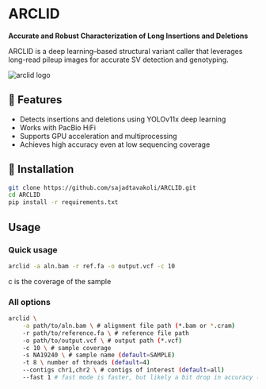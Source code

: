 # ARCLID
**Accurate and Robust Characterization of Long Insertions and Deletions**

ARCLID is a deep learning–based structural variant caller that leverages long-read pileup images for accurate SV detection and genotyping.

![arclid logo](https://github.com/user-attachments/assets/d4df95d0-7226-483f-aa41-ea73e7bb40ad)


## 🧭 Features
- Detects insertions and deletions using YOLOv11x deep learning
- Works with PacBio HiFi 
- Supports GPU acceleration and multiprocessing
- Achieves high accuracy even at low sequencing coverage

## 🚀 Installation
```bash
git clone https://github.com/sajadtavakoli/ARCLID.git
cd ARCLID
pip install -r requirements.txt
```

## Usage
### Quick usage
```bash
arclid -a aln.bam -r ref.fa -o output.vcf -c 10
```

c is the coverage of the sample

### All options
```bash
arclid \
    -a path/to/aln.bam \ # alignment file path (*.bam or *.cram)
    -r path/to/reference.fa \ # reference file path
    -o path/to/output.vcf \ # output path (*.vcf)
    -c 10 \ # sample coverage 
    -s NA19240 \ # sample name (default=SAMPLE)
    -t 8 \ number of threads (default=4)
    --contigs chr1,chr2 \ # contigs of interest (default=all)
    --fast 1 # fast mode is faster, but likely a bit drop in accuracy (default: 1, 1->fast, 0->slow)
``` 


